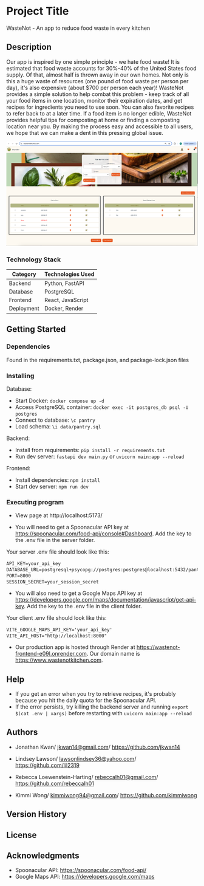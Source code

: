 # Project Title

WasteNot - An app to reduce food waste in every kitchen

## Description

Our app is inspired by one simple principle - we hate food waste! It is estimated that food waste accounts for 30%-40% of the United States food supply. Of that, almost half is thrown away in our own homes. Not only is this a huge waste of resources (one pound of food waste per person per day), it's also expensive (about $700 per person each year)! WasteNot provides a simple solution to help combat this problem - keep track of all your food items in one location, monitor their expiration dates, and get recipes for ingredients you need to use soon. You can also favorite recipes to refer back to at a later time. If a food item is no longer edible, WasteNot provides helpful tips for composting at home or finding a composting location near you. By making the process easy and accessible to all users, we hope that we can make a dent in this pressing global issue.

![Our app](server/data/Screenshot.png)

### Technology Stack

| Category   | Technologies Used |
| ---------- | ----------------- |
| Backend    | Python, FastAPI   |
| Database   | PostgreSQL        |
| Frontend   | React, JavaScript |
| Deployment | Docker, Render    |

## Getting Started

### Dependencies

Found in the requirements.txt, package.json, and package-lock.json files

### Installing

Database:

- Start Docker: `docker compose up -d`
- Access PostgreSQL container: `docker exec -it postgres_db psql -U postgres`
- Connect to database: `\c pantry`
- Load schema: `\i data/pantry.sql`

Backend:

- Install from requirements: `pip install -r requirements.txt`
- Run dev server: `fastapi dev main.py` or `uvicorn main:app --reload`

Frontend:

- Install dependencies: `npm install`
- Start dev server: `npm run dev`

### Executing program

- View page at http://localhost:5173/

- You will need to get a Spoonacular API key at https://spoonacular.com/food-api/console#Dashboard. Add the key to the .env file in the server folder.

Your server .env file should look like this:

```
API_KEY=your_api_key
DATABASE_URL=postgresql+psycopg://postgres:postgres@localhost:5432/pantry
PORT=8000
SESSION_SECRET=your_session_secret
```

- You will also need to get a Google Maps API key at https://developers.google.com/maps/documentation/javascript/get-api-key. Add the key to the .env file in the client folder.

Your client .env file should look like this:

```
VITE_GOOGLE_MAPS_API_KEY='your_api_key'
VITE_API_HOST="http://localhost:8000"
```

- Our production app is hosted through Render at https://wastenot-frontend-e09l.onrender.com. Our domain name is https://www.wastenotkitchen.com.

## Help

- If you get an error when you try to retrieve recipes, it's probably because you hit the daily quota for the Spoonacular API.
- If the error persists, try killing the backend server and running `export $(cat .env | xargs)` before restarting with `uvicorn main:app --reload`

## Authors

- Jonathan Kwan/
  jkwan14@gmail.com/
  https://github.com/jkwan14

- Lindsey Lawson/
  lawsonlindsey36@yahoo.com/
  https://github.com/lil2319

- Rebecca Loewenstein-Harting/
  rebeccalh01@gmail.com/
  https://github.com/rebeccalh01

- Kimmi Wong/
  kimmiwong94@gmail.com/
  https://github.com/kimmiwong

## Version History

## License

## Acknowledgments

- Spoonacular API: https://spoonacular.com/food-api/
- Google Maps API: https://developers.google.com/maps
